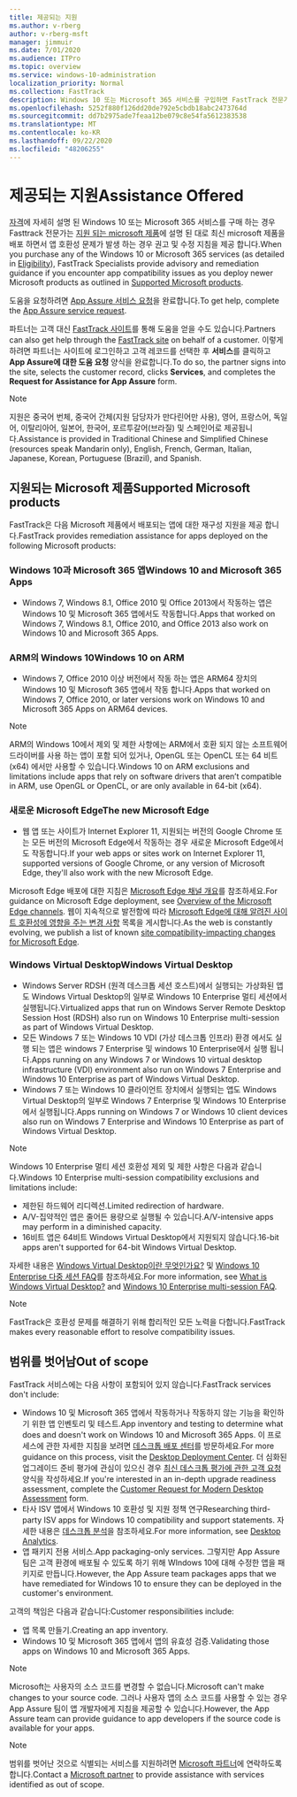 ```yaml
---
title: 제공되는 지원
ms.author: v-rberg
author: v-rberg-msft
manager: jimmuir
ms.date: 7/01/2020
ms.audience: ITPro
ms.topic: overview
ms.service: windows-10-administration
localization_priority: Normal
ms.collection: FastTrack
description: Windows 10 또는 Microsoft 365 서비스를 구입하면 FastTrack 전문가가 Windows 10 및 Microsoft 365 앱을 배포하고 추가 비용 없이(적격 구독을 사용할 경우) 최신 상태로 유지하기 위한 권고 및 수정 지침을 제공합니다.
ms.openlocfilehash: 5252f880f126dd20de792e5cbdb18abc2473764d
ms.sourcegitcommit: dd7b2975ade7feaa12be079c8e54fa5612383538
ms.translationtype: MT
ms.contentlocale: ko-KR
ms.lasthandoff: 09/22/2020
ms.locfileid: "48206255"
---
```

# <a name="assistance-offered"></a><span data-ttu-id="0cd10-103">제공되는 지원</span><span class="sxs-lookup"><span data-stu-id="0cd10-103">Assistance Offered</span></span>  

<span data-ttu-id="0cd10-104">[자격](eligibility.md)에 자세히 설명 된 Windows 10 또는 Microsoft 365 서비스를 구매 하는 경우 Fasttrack 전문가는 [지원 되는 microsoft 제품](#supported-microsoft-products)에 설명 된 대로 최신 microsoft 제품을 배포 하면서 앱 호환성 문제가 발생 하는 경우 권고 및 수정 지침을 제공 합니다.</span><span class="sxs-lookup"><span data-stu-id="0cd10-104">When you purchase any of the Windows 10 or Microsoft 365 services (as detailed in [Eligibility](eligibility.md)), FastTrack Specialists provide advisory and remediation guidance if you encounter app compatibility issues as you deploy newer Microsoft products as outlined in [Supported Microsoft products](#supported-microsoft-products).</span></span>

<span data-ttu-id="0cd10-105">도움을 요청하려면 [App Assure 서비스 요청](https://go.microsoft.com/fwlink/?linkid=2022721)을 완료합니다.</span><span class="sxs-lookup"><span data-stu-id="0cd10-105">To get help, complete the [App Assure service request](https://go.microsoft.com/fwlink/?linkid=2022721).</span></span>

<span data-ttu-id="0cd10-106">파트너는 고객 대신 [FastTrack 사이트](https://go.microsoft.com/fwlink/?linkid=780698)를 통해 도움을 얻을 수도 있습니다.</span><span class="sxs-lookup"><span data-stu-id="0cd10-106">Partners can also get help through the [FastTrack site](https://go.microsoft.com/fwlink/?linkid=780698) on behalf of a customer.</span></span> <span data-ttu-id="0cd10-107">이렇게 하려면 파트너는 사이트에 로그인하고 고객 레코드를 선택한 후 **서비스**를 클릭하고 **App Assure에 대한 도움 요청** 양식을 완료합니다.</span><span class="sxs-lookup"><span data-stu-id="0cd10-107">To do so, the partner signs into the site, selects the customer record, clicks **Services**, and completes the **Request for Assistance for App Assure** form.</span></span>

> [!NOTE]
> <span data-ttu-id="0cd10-108">지원은 중국어 번체, 중국어 간체(지원 담당자가 만다린어만 사용), 영어, 프랑스어, 독일어, 이탈리아어, 일본어, 한국어, 포르투갈어(브라질) 및 스페인어로 제공됩니다.</span><span class="sxs-lookup"><span data-stu-id="0cd10-108">Assistance is provided in Traditional Chinese and Simplified Chinese (resources speak Mandarin only), English, French, German, Italian, Japanese, Korean, Portuguese (Brazil), and Spanish.</span></span> 

## <a name="supported-microsoft-products"></a><span data-ttu-id="0cd10-109">지원되는 Microsoft 제품</span><span class="sxs-lookup"><span data-stu-id="0cd10-109">Supported Microsoft products</span></span>

<span data-ttu-id="0cd10-110">FastTrack은 다음 Microsoft 제품에서 배포되는 앱에 대한 재구성 지원을 제공 합니다.</span><span class="sxs-lookup"><span data-stu-id="0cd10-110">FastTrack provides remediation assistance for apps deployed on the following Microsoft products:</span></span>

### <a name="windows-10-and-microsoft-365-apps"></a><span data-ttu-id="0cd10-111">Windows 10과 Microsoft 365 앱</span><span class="sxs-lookup"><span data-stu-id="0cd10-111">Windows 10 and Microsoft 365 Apps</span></span>

- <span data-ttu-id="0cd10-112">Windows 7, Windows 8.1, Office 2010 및 Office 2013에서 작동하는 앱은 Windows 10 및 Microsoft 365 앱에서도 작동합니다.</span><span class="sxs-lookup"><span data-stu-id="0cd10-112">Apps that worked on Windows 7, Windows 8.1, Office 2010, and Office 2013 also work on Windows 10 and Microsoft 365 Apps.</span></span>

### <a name="windows-10-on-arm"></a><span data-ttu-id="0cd10-113">ARM의 Windows 10</span><span class="sxs-lookup"><span data-stu-id="0cd10-113">Windows 10 on ARM</span></span>

- <span data-ttu-id="0cd10-114">Windows 7, Office 2010 이상 버전에서 작동 하는 앱은 ARM64 장치의 Windows 10 및 Microsoft 365 앱에서 작동 합니다.</span><span class="sxs-lookup"><span data-stu-id="0cd10-114">Apps that worked on Windows 7, Office 2010, or later versions  work on Windows 10 and Microsoft 365 Apps on ARM64 devices.</span></span>

> [!NOTE]
> <span data-ttu-id="0cd10-115">ARM의 Windows 10에서 제외 및 제한 사항에는 ARM에서 호환 되지 않는 소프트웨어 드라이버를 사용 하는 앱이 포함 되어 있거나, OpenGL 또는 OpenCL 또는 64 비트 (x64) 에서만 사용할 수 있습니다.</span><span class="sxs-lookup"><span data-stu-id="0cd10-115">Windows 10 on ARM exclusions and limitations include apps that rely on software drivers that aren’t compatible in ARM, use OpenGL or OpenCL, or are only available in 64-bit (x64).</span></span>

### <a name="the-new-microsoft-edge"></a><span data-ttu-id="0cd10-116">새로운 Microsoft Edge</span><span class="sxs-lookup"><span data-stu-id="0cd10-116">The new Microsoft Edge</span></span>

- <span data-ttu-id="0cd10-117">웹 앱 또는 사이트가 Internet Explorer 11, 지원되는 버전의 Google Chrome 또는 모든 버전의 Microsoft Edge에서 작동하는 경우 새로운 Microsoft Edge에서도 작동합니다.</span><span class="sxs-lookup"><span data-stu-id="0cd10-117">If your web apps or sites work on Internet Explorer 11, supported versions of Google Chrome, or any version of Microsoft Edge, they'll also work with the new Microsoft Edge.</span></span>

<span data-ttu-id="0cd10-118">Microsoft Edge 배포에 대한 지침은 [Microsoft Edge 채널 개요](https://docs.microsoft.com/DeployEdge/microsoft-edge-channels)를 참조하세요.</span><span class="sxs-lookup"><span data-stu-id="0cd10-118">For guidance on Microsoft Edge deployment, see [Overview of the Microsoft Edge channels](https://docs.microsoft.com/DeployEdge/microsoft-edge-channels).</span></span> <span data-ttu-id="0cd10-119">웹이 지속적으로 발전함에 따라 [Microsoft Edge에 대해 알려진 사이트 호환성에 영향을 주는 변경 사항](https://docs.microsoft.com/microsoft-edge/web-platform/site-impacting-changes) 목록을 게시합니다.</span><span class="sxs-lookup"><span data-stu-id="0cd10-119">As the web is constantly evolving, we publish a list of known [site compatibility-impacting changes for Microsoft Edge](https://docs.microsoft.com/microsoft-edge/web-platform/site-impacting-changes).</span></span>

### <a name="windows-virtual-desktop"></a><span data-ttu-id="0cd10-120">Windows Virtual Desktop</span><span class="sxs-lookup"><span data-stu-id="0cd10-120">Windows Virtual Desktop</span></span>

- <span data-ttu-id="0cd10-121">Windows Server RDSH (원격 데스크톱 세션 호스트)에서 실행되는 가상화된 앱도 Windows Virtual Desktop의 일부로 Windows 10 Enterprise 멀티 세션에서 실행됩니다.</span><span class="sxs-lookup"><span data-stu-id="0cd10-121">Virtualized apps that run on Windows Server Remote Desktop Session Host (RDSH) also run on Windows 10 Enterprise multi-session as part of Windows Virtual Desktop.</span></span>
- <span data-ttu-id="0cd10-122">모든 Windows 7 또는 Windows 10 VDI (가상 데스크톱 인프라) 환경 에서도 실행 되는 앱은 windows 7 Enterprise 및 windows 10 Enterprise에서 실행 됩니다.</span><span class="sxs-lookup"><span data-stu-id="0cd10-122">Apps running on any Windows 7 or Windows 10 virtual desktop infrastructure (VDI) environment also run on Windows 7 Enterprise and Windows 10 Enterprise as part of Windows Virtual Desktop.</span></span>
- <span data-ttu-id="0cd10-123">Windows 7 또는 Windows 10 클라이언트 장치에서 실행되는 앱도 Windows Virtual Desktop의 일부로 Windows 7 Enterprise 및 Windows 10 Enterprise에서 실행됩니다.</span><span class="sxs-lookup"><span data-stu-id="0cd10-123">Apps running on Windows 7 or Windows 10 client devices also run on Windows 7 Enterprise and Windows 10 Enterprise as part of Windows Virtual Desktop.</span></span>

> [!NOTE]
> <span data-ttu-id="0cd10-124">Windows 10 Enterprise 멀티 세션 호환성 제외 및 제한 사항은 다음과 같습니다.</span><span class="sxs-lookup"><span data-stu-id="0cd10-124">Windows 10 Enterprise multi-session compatibility exclusions and limitations include:</span></span> 
> - <span data-ttu-id="0cd10-125">제한된 하드웨어 리디렉션.</span><span class="sxs-lookup"><span data-stu-id="0cd10-125">Limited redirection of hardware.</span></span>
> - <span data-ttu-id="0cd10-126">A/V-집약적인 앱은 줄어든 용량으로 실행될 수 있습니다.</span><span class="sxs-lookup"><span data-stu-id="0cd10-126">A/V-intensive apps may perform in a diminished capacity.</span></span>
> - <span data-ttu-id="0cd10-127">16비트 앱은 64비트 Windows Virtual Desktop에서 지원되지 않습니다.</span><span class="sxs-lookup"><span data-stu-id="0cd10-127">16-bit apps aren't supported for 64-bit Windows Virtual Desktop.</span></span>

<span data-ttu-id="0cd10-128">자세한 내용은 [Windows Virtual Desktop이란 무엇인가요?](https://docs.microsoft.com/azure/virtual-desktop/overview) 및 [Windows 10 Enterprise 다중 세션 FAQ](https://docs.microsoft.com/azure/virtual-desktop/windows-10-multisession-faq)를 참조하세요.</span><span class="sxs-lookup"><span data-stu-id="0cd10-128">For more information, see [What is Windows Virtual Desktop?](https://docs.microsoft.com/azure/virtual-desktop/overview) and [Windows 10 Enterprise multi-session FAQ](https://docs.microsoft.com/azure/virtual-desktop/windows-10-multisession-faq).</span></span>

> [!NOTE]
> <span data-ttu-id="0cd10-129">FastTrack은 호환성 문제를 해결하기 위해 합리적인 모든 노력을 다합니다.</span><span class="sxs-lookup"><span data-stu-id="0cd10-129">FastTrack makes every reasonable effort to resolve compatibility issues.</span></span> 

## <a name="out-of-scope"></a><span data-ttu-id="0cd10-130">범위를 벗어남</span><span class="sxs-lookup"><span data-stu-id="0cd10-130">Out of scope</span></span>

<span data-ttu-id="0cd10-131">FastTrack 서비스에는 다음 사항이 포함되어 있지 않습니다.</span><span class="sxs-lookup"><span data-stu-id="0cd10-131">FastTrack services don't include:</span></span>
- <span data-ttu-id="0cd10-132">Windows 10 및 Microsoft 365 앱에서 작동하거나 작동하지 않는 기능을 확인하기 위한 앱 인벤토리 및 테스트.</span><span class="sxs-lookup"><span data-stu-id="0cd10-132">App inventory and testing to determine what does and doesn't work on Windows 10 and Microsoft 365 Apps.</span></span> <span data-ttu-id="0cd10-133">이 프로세스에 관한 자세한 지침을 보려면 [데스크톱 배포 센터](https://go.microsoft.com/fwlink/?linkid=2080140)를 방문하세요.</span><span class="sxs-lookup"><span data-stu-id="0cd10-133">For more guidance on this process, visit the [Desktop Deployment Center](https://go.microsoft.com/fwlink/?linkid=2080140).</span></span> <span data-ttu-id="0cd10-134">더 심화된 업그레이드 준비 평가에 관심이 있으신 경우 [최신 데스크톱 평가에 관한 고객 요청](https://go.microsoft.com/fwlink/?linkid=2053818) 양식을 작성하세요.</span><span class="sxs-lookup"><span data-stu-id="0cd10-134">If you're interested in an in-depth upgrade readiness assessment, complete the [Customer Request for Modern Desktop Assessment](https://go.microsoft.com/fwlink/?linkid=2053818) form.</span></span>
- <span data-ttu-id="0cd10-135">타사 ISV 앱에서 Windows 10 호환성 및 지원 정책 연구</span><span class="sxs-lookup"><span data-stu-id="0cd10-135">Researching third-party ISV apps for Windows 10 compatibility and support statements.</span></span> <span data-ttu-id="0cd10-136">자세한 내용은 [데스크톱 분석](https://docs.microsoft.com/sccm/desktop-analytics/overview)을 참조하세요.</span><span class="sxs-lookup"><span data-stu-id="0cd10-136">For more information, see [Desktop Analytics](https://docs.microsoft.com/sccm/desktop-analytics/overview).</span></span>
- <span data-ttu-id="0cd10-137">앱 패키지 전용 서비스.</span><span class="sxs-lookup"><span data-stu-id="0cd10-137">App packaging-only services.</span></span> <span data-ttu-id="0cd10-138">그렇지만 App Assure 팀은 고객 환경에 배포될 수 있도록 하기 위해 WIndows 10에 대해 수정한 앱을 패키지로 만듭니다.</span><span class="sxs-lookup"><span data-stu-id="0cd10-138">However, the App Assure team packages apps that we have remediated for Windows 10 to ensure they can be deployed in the customer's environment.</span></span>

<span data-ttu-id="0cd10-139">고객의 책임은 다음과 같습니다:</span><span class="sxs-lookup"><span data-stu-id="0cd10-139">Customer responsibilities include:</span></span>
- <span data-ttu-id="0cd10-140">앱 목록 만들기.</span><span class="sxs-lookup"><span data-stu-id="0cd10-140">Creating an app inventory.</span></span>
- <span data-ttu-id="0cd10-141">Windows 10 및 Microsoft 365 앱에서 앱의 유효성 검증.</span><span class="sxs-lookup"><span data-stu-id="0cd10-141">Validating those apps on Windows 10 and Microsoft 365 Apps.</span></span>

> [!NOTE]
> <span data-ttu-id="0cd10-142">Microsoft는 사용자의 소스 코드를 변경할 수 없습니다.</span><span class="sxs-lookup"><span data-stu-id="0cd10-142">Microsoft can't make changes to your source code.</span></span> <span data-ttu-id="0cd10-143">그러나 사용자 앱의 소스 코드를 사용할 수 있는 경우 App Assure 팀이 앱 개발자에게 지침을 제공할 수 있습니다.</span><span class="sxs-lookup"><span data-stu-id="0cd10-143">However, the App Assure team can provide guidance to app developers if the source code is available for your apps.</span></span>

> [!NOTE]
> <span data-ttu-id="0cd10-144">범위를 벗어난 것으로 식별되는 서비스를 지원하려면 [Microsoft 파트너](https://go.microsoft.com/fwlink/?linkid=2080150)에 연락하도록 합니다.</span><span class="sxs-lookup"><span data-stu-id="0cd10-144">Contact a [Microsoft partner](https://go.microsoft.com/fwlink/?linkid=2080150) to provide assistance with services identified as out of scope.</span></span>


